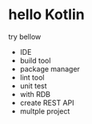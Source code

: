 # hello Kotlin
try bellow

* IDE
* build tool
* package manager
* lint tool
* unit test
* with RDB
* create REST API
* multple project

